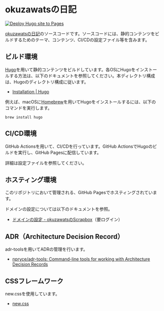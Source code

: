 # okuzawatsの日記

[![Deploy Hugo site to Pages](https://github.com/okuzawats/okuzawats.github.io/actions/workflows/hugo.yml/badge.svg)](https://github.com/okuzawats/okuzawats.github.io/actions/workflows/hugo.yml)

[okuzawatsの日記](https://okuzawats.com/)のソースコードです。ソースコードには、静的コンテンツをビルドするためのテーマ、コンテンツ、CI/CDの設定ファイル等を含みます。

## ビルド環境

[Hugo](https://gohugo.io/)を用いて静的コンテンツをビルドしています。各OSにHugoをインストールする方法は、以下のドキュメントを参照してください。本ディレクトリ構成は、Hugoのディレクトリ構成に従います。

- [Installation | Hugo](https://gohugo.io/installation/)

例えば、macOSに[Homebrew](https://brew.sh/)を用いてHugoをインストールするには、以下のコマンドを実行します。

```
brew install hugo
```

## CI/CD環境

GitHub Actionsを用いて、CI/CDを行っています。GitHub ActionsでHugoのビルドを実行し、GitHub Pagesに配信しています。

詳細は設定ファイルを参照してください。

## ホスティング環境

このリポジトリにおいて管理される、GitHub Pagesでホスティングされています。

ドメインの設定については以下のドキュメントを参照。

- [ドメインの設定 - okuzawatsのScrapbox](https://scrapbox.io/okuzawats/%E3%83%89%E3%83%A1%E3%82%A4%E3%83%B3%E3%81%AE%E8%A8%AD%E5%AE%9A)（要ログイン）

## ADR（Architecture Decision Record）

adr-toolsを用いてADRの管理を行います。

- [npryce/adr-tools: Command-line tools for working with Architecture Decision Records](https://github.com/npryce/adr-tools)

## CSSフレームワーク

new.cssを使用しています。

- [new.css](https://newcss.net/)
